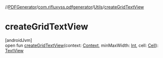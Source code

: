 //[PDFGenerator](../../../index.md)/[com.rifluxyss.pdfgenerator](../index.md)/[Utils](index.md)/[createGridTextView](create-grid-text-view.md)

# createGridTextView

[androidJvm]\
open fun [createGridTextView](create-grid-text-view.md)(context: [Context](https://developer.android.com/reference/kotlin/android/content/Context.html), minMaxWidth: [Int](https://kotlinlang.org/api/latest/jvm/stdlib/kotlin/-int/index.html), cell: [Cell](../../com.rifluxyss.pdfgenerator.structure/-cell/index.md)): [TextView](https://developer.android.com/reference/kotlin/android/widget/TextView.html)
